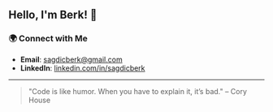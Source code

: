 ## Hello, I'm Berk! 👋

### 🌍 Connect with Me
- **Email**: [sagdicberk@gmail.com](mailto:sagdicberk@gmail.com)
- **LinkedIn**: [linkedin.com/in/sagdicberk](https://linkedin.com/in/sagdicberk)

---

> "Code is like humor. When you have to explain it, it’s bad." – Cory House
